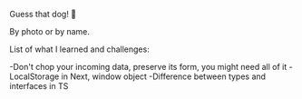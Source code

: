 Guess that dog! 🐶

By photo or by name.

List of what I learned and challenges:

-Don't chop your incoming data, preserve its form, you might need all of it
-LocalStorage in Next, window object
-Difference between types and interfaces in TS



